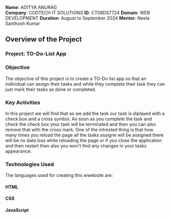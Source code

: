 
**Name**: ADITYA ANURAG  
**Company**: CODTECH IT SOLUTIONS 
**ID**: CT08DS7724 
**Domain**: WEB DEVELOPMENT 
**Duration**: August to September 2024
**Mentor**: Neela Santhosh Kumar


## Overview of the Project
### Project: TO-Do-List App

### Objective
The objective of this project is to create a TO-Do list app so that an individual can assign their tasks and while they complete their task they can just mark their tasks as done or completed.

### Key Activities
In this project we will find that as we add the task our task is diplayed with a check box and a cross symbol.
As soon as you complete the task and check the check box your task will be terminated and then you can also remove that with the cross mark.
One of the intrested thing is that how many times you reload the page all the tasks assigne will be assigned there will be no data loss while reloading the page or if you close the application and then restart then also you won't find any changes in your tasks appearance.

### Technologies Used
The languages used for creating this wwebsite are:
#### HTML
#### CSS
#### JavaScript
